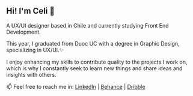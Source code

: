 ## Hi! I'm Celi 💖 
A UX/UI designer based in Chile and currently studying Front End Development. 

This year, I graduated from Duoc UC with a degree in Graphic Design, specializing in UX/UI.✨

I enjoy enhancing my skills to contribute quality to the projects I work on, which is why I constantly seek to learn new things and share ideas and insights with others.

📫 Feel free to reach me in: [LinkedIn](https://www.linkedin.com/in/aracelivg/) | [Behance](https://www.behance.net/aracvera) | [Dribble](https://dribbble.com/celivg)




